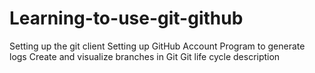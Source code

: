 # Learning-to-use-git-github
Setting up the git client
Setting up GitHub Account
Program to generate logs
Create and visualize branches in Git
Git life cycle description

